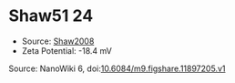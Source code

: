 <a name="material" />

# Shaw51 24
<script type="application/ld+json">
  {
    "@context": "https://schema.org/",
    "@type": "ChemicalSubstance",
    "@id": "https://egonw.github.io/nanowiki/nanowiki54.html#material",
    "http://purl.org/dc/terms/conformsTo":
      {
        "@type": "CreativeWork",
        "@id": "https://bioschemas.org/profiles/ChemicalSubstance/0.4-RELEASE/"
      },
    "identfier": "54",
    "name": "Shaw51 24",
    "url": "https://egonw.github.io/nanowiki/nanowiki54.html#material",
    "sameAs": "http://127.0.0.1/mediawiki/index.php/Special:URIResolver/Shaw51_24"
  }
</script>


* Source: [Shaw2008](articleShaw2008.md)
* Zeta Potential: -18.4 mV


Source: NanoWiki 6, doi:[10.6084/m9.figshare.11897205.v1](https://doi.org/10.6084/m9.figshare.11897205.v1)
